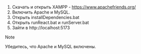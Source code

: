 1. Скачать и открыть XAMPP - https://www.apachefriends.org/
2. Включить Apache и MySQL.
3. Открыть installDependencies.bat
4. Открыть runReact.bat и runServer.bat
5. Зайти в http://localhost:5173

> [!NOTE]
> Убедитесь, что Apache и MySQL включены.

